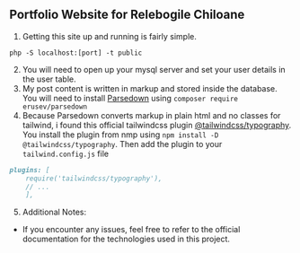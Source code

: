 ## Portfolio Website for Relebogile Chiloane

1. Getting this site up and running is fairly simple.

`php -S localhost:[port] -t public`

2. You will need to open up your mysql server and set your user details in the user table.
3. My post content is written in markup and stored inside the database. You will need to
   install [Parsedown](https://github.com/erusev/parsedown?tab=readme-ov-file) using `composer require erusev/parsedown`
4. Because Parsedown converts markup in plain html and no classes for tailwind, i found this official tailwindcss plugin
   [@tailwindcss/typography](https://tailwindcss.com/docs/typography-plugin). You install the plugin
   from nmp using ``npm install -D @tailwindcss/typography``. Then add the plugin to your `tailwind.config.js` file

```markdown
plugins: [
    require('tailwindcss/typography'),
    // ...
    ],
```

5. Additional Notes:

- If you encounter any issues, feel free to refer to the official documentation for the technologies used in this
  project.
